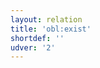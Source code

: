 ```yaml
---
layout: relation
title: 'obl:exist'
shortdef: ''
udver: '2'
---
```

<!-- Interlanguage links updated Út zář 29 20:23:41 CEST 2020 -->
